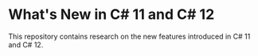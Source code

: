 # What's New in C# 11 and C# 12

This repository contains research on the new features introduced in C# 11 and C# 12. 
